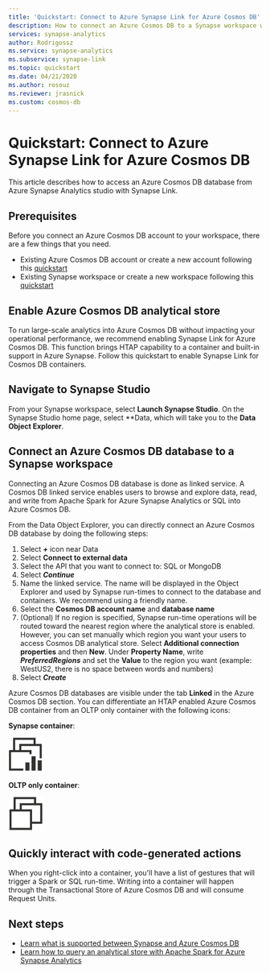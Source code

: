 ```yaml
---
title: 'Quickstart: Connect to Azure Synapse Link for Azure Cosmos DB'
description: How to connect an Azure Cosmos DB to a Synapse workspace with Synapse Link
services: synapse-analytics 
author: Rodrigossz
ms.service: synapse-analytics 
ms.subservice: synapse-link
ms.topic: quickstart
ms.date: 04/21/2020
ms.author: rosouz
ms.reviewer: jrasnick
ms.custom: cosmos-db
---
```


# Quickstart: Connect to Azure Synapse Link for Azure Cosmos DB

This article describes how to access an Azure Cosmos DB database from Azure Synapse Analytics studio with Synapse Link. 

## Prerequisites

Before you connect an Azure Cosmos DB account to your workspace, there are a few things that you need.

* Existing Azure Cosmos DB account or create a new account following this [quickstart](../cosmos-db/how-to-manage-database-account.md)
* Existing Synapse workspace or create a new workspace following this [quickstart](./quickstart-create-workspace.md) 

## Enable Azure Cosmos DB analytical store

To run large-scale analytics into Azure Cosmos DB without impacting your operational performance, we recommend enabling Synapse Link for Azure Cosmos DB. This function brings HTAP capability to a container and built-in support in Azure Synapse. Follow this quickstart to enable Synapse Link for Cosmos DB containers.

## Navigate to Synapse Studio

From your Synapse workspace, select **Launch Synapse Studio**. On the Synapse Studio home page, select **Data, which will take you to the **Data Object Explorer**.

## Connect an Azure Cosmos DB database to a Synapse workspace

Connecting an Azure Cosmos DB database is done as linked service. A Cosmos DB linked service enables users to browse and explore data, read, and write from Apache Spark for Azure Synapse Analytics or SQL into Azure Cosmos DB.

From the Data Object Explorer, you can directly connect an Azure Cosmos DB database by doing the following steps:

1. Select ***+*** icon near Data
2. Select **Connect to external data**
3. Select the API that you want to connect to: SQL or MongoDB
4. Select ***Continue***
5. Name the linked service. The name will be displayed in the Object Explorer and used by Synapse run-times to connect to the database and containers. We recommend using a friendly name.
6. Select the **Cosmos DB account name** and **database name**
7. (Optional) If no region is specified, Synapse run-time operations will be routed toward the nearest region where the analytical store is enabled. However, you can set manually which region you want your users to access Cosmos DB analytical store. Select **Additional connection properties** and then **New**. Under **Property Name**, write ***PreferredRegions*** and set the **Value** to the region you want (example: WestUS2, there is no space between words and numbers)
8. Select ***Create***

Azure Cosmos DB databases are visible under the tab **Linked** in the Azure Cosmos DB section. You can differentiate an HTAP enabled Azure Cosmos DB container from an OLTP only container with the following icons:

**Synapse container**:

![HTAP container](./media/quickstart-connect-synapse-link-cosmosdb/htap-container.png)

**OLTP only container**:

![OLTP container](./media/quickstart-connect-synapse-link-cosmosdb/oltp-container.png)

## Quickly interact with code-generated actions

When you right-click into a container, you'll have a list of gestures that will trigger a Spark or SQL run-time. Writing into a container will happen through the Transactional Store of Azure Cosmos DB and will consume Request Units.  

## Next steps

* [Learn what is supported between Synapse and Azure Cosmos DB](./synapse-link/concept-synapse-link-cosmos-db-support.md)
* [Learn how to query an analytical store with Apache Spark for Azure Synapse Analytics](synapse-link/how-to-query-analytical-store-spark.md)